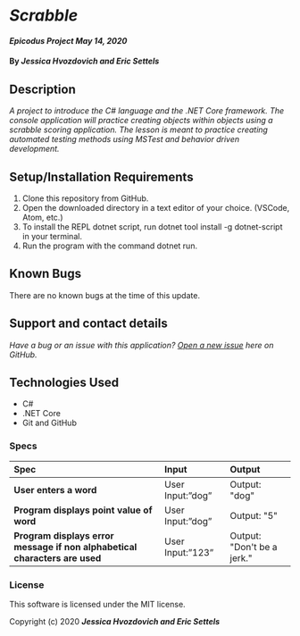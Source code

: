 # _Scrabble_

#### _Epicodus Project May 14, 2020_

#### By _**Jessica Hvozdovich and Eric Settels**_

## Description

_A project to introduce the C# language and the .NET Core framework. The console application will practice creating objects within objects using a scrabble scoring application. The lesson is meant to practice creating automated testing methods using MSTest and behavior driven development._

## Setup/Installation Requirements

1. Clone this repository from GitHub.
2. Open the downloaded directory in a text editor of your choice.
  (VSCode, Atom, etc.)
3. To install the REPL dotnet script, run dotnet tool install -g dotnet-script in your terminal.
4. Run the program with the command dotnet run.

## Known Bugs

There are no known bugs at the time of this update.

## Support and contact details

_Have a bug or an issue with this application? [Open a new issue](https://github.com/jhvozdovich/scrabble) here on GitHub._

## Technologies Used

* C#
* .NET Core
* Git and GitHub

### Specs
| Spec | Input | Output |
| :------------- | :------------- | :------------- |
| **User enters a word** | User Input:”dog” | Output: "dog" |
| **Program displays point value of word** | User Input:”dog” | Output: "5" |
| **Program displays error message if non alphabetical characters are used** | User Input:”123” | Output: "Don't be a jerk." |

### License
This software is licensed under the MIT license.

Copyright (c) 2020 **_Jessica Hvozdovich and Eric Settels_**